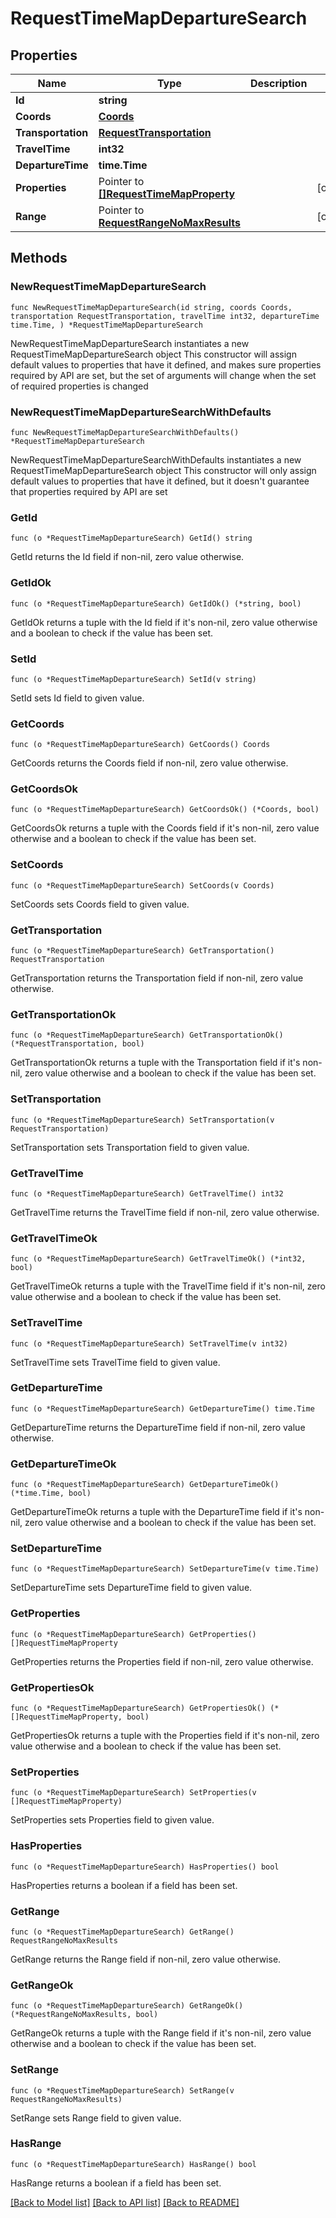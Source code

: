 # RequestTimeMapDepartureSearch

## Properties

Name | Type | Description | Notes
------------ | ------------- | ------------- | -------------
**Id** | **string** |  | 
**Coords** | [**Coords**](Coords.md) |  | 
**Transportation** | [**RequestTransportation**](RequestTransportation.md) |  | 
**TravelTime** | **int32** |  | 
**DepartureTime** | **time.Time** |  | 
**Properties** | Pointer to [**[]RequestTimeMapProperty**](RequestTimeMapProperty.md) |  | [optional] 
**Range** | Pointer to [**RequestRangeNoMaxResults**](RequestRangeNoMaxResults.md) |  | [optional] 

## Methods

### NewRequestTimeMapDepartureSearch

`func NewRequestTimeMapDepartureSearch(id string, coords Coords, transportation RequestTransportation, travelTime int32, departureTime time.Time, ) *RequestTimeMapDepartureSearch`

NewRequestTimeMapDepartureSearch instantiates a new RequestTimeMapDepartureSearch object
This constructor will assign default values to properties that have it defined,
and makes sure properties required by API are set, but the set of arguments
will change when the set of required properties is changed

### NewRequestTimeMapDepartureSearchWithDefaults

`func NewRequestTimeMapDepartureSearchWithDefaults() *RequestTimeMapDepartureSearch`

NewRequestTimeMapDepartureSearchWithDefaults instantiates a new RequestTimeMapDepartureSearch object
This constructor will only assign default values to properties that have it defined,
but it doesn't guarantee that properties required by API are set

### GetId

`func (o *RequestTimeMapDepartureSearch) GetId() string`

GetId returns the Id field if non-nil, zero value otherwise.

### GetIdOk

`func (o *RequestTimeMapDepartureSearch) GetIdOk() (*string, bool)`

GetIdOk returns a tuple with the Id field if it's non-nil, zero value otherwise
and a boolean to check if the value has been set.

### SetId

`func (o *RequestTimeMapDepartureSearch) SetId(v string)`

SetId sets Id field to given value.


### GetCoords

`func (o *RequestTimeMapDepartureSearch) GetCoords() Coords`

GetCoords returns the Coords field if non-nil, zero value otherwise.

### GetCoordsOk

`func (o *RequestTimeMapDepartureSearch) GetCoordsOk() (*Coords, bool)`

GetCoordsOk returns a tuple with the Coords field if it's non-nil, zero value otherwise
and a boolean to check if the value has been set.

### SetCoords

`func (o *RequestTimeMapDepartureSearch) SetCoords(v Coords)`

SetCoords sets Coords field to given value.


### GetTransportation

`func (o *RequestTimeMapDepartureSearch) GetTransportation() RequestTransportation`

GetTransportation returns the Transportation field if non-nil, zero value otherwise.

### GetTransportationOk

`func (o *RequestTimeMapDepartureSearch) GetTransportationOk() (*RequestTransportation, bool)`

GetTransportationOk returns a tuple with the Transportation field if it's non-nil, zero value otherwise
and a boolean to check if the value has been set.

### SetTransportation

`func (o *RequestTimeMapDepartureSearch) SetTransportation(v RequestTransportation)`

SetTransportation sets Transportation field to given value.


### GetTravelTime

`func (o *RequestTimeMapDepartureSearch) GetTravelTime() int32`

GetTravelTime returns the TravelTime field if non-nil, zero value otherwise.

### GetTravelTimeOk

`func (o *RequestTimeMapDepartureSearch) GetTravelTimeOk() (*int32, bool)`

GetTravelTimeOk returns a tuple with the TravelTime field if it's non-nil, zero value otherwise
and a boolean to check if the value has been set.

### SetTravelTime

`func (o *RequestTimeMapDepartureSearch) SetTravelTime(v int32)`

SetTravelTime sets TravelTime field to given value.


### GetDepartureTime

`func (o *RequestTimeMapDepartureSearch) GetDepartureTime() time.Time`

GetDepartureTime returns the DepartureTime field if non-nil, zero value otherwise.

### GetDepartureTimeOk

`func (o *RequestTimeMapDepartureSearch) GetDepartureTimeOk() (*time.Time, bool)`

GetDepartureTimeOk returns a tuple with the DepartureTime field if it's non-nil, zero value otherwise
and a boolean to check if the value has been set.

### SetDepartureTime

`func (o *RequestTimeMapDepartureSearch) SetDepartureTime(v time.Time)`

SetDepartureTime sets DepartureTime field to given value.


### GetProperties

`func (o *RequestTimeMapDepartureSearch) GetProperties() []RequestTimeMapProperty`

GetProperties returns the Properties field if non-nil, zero value otherwise.

### GetPropertiesOk

`func (o *RequestTimeMapDepartureSearch) GetPropertiesOk() (*[]RequestTimeMapProperty, bool)`

GetPropertiesOk returns a tuple with the Properties field if it's non-nil, zero value otherwise
and a boolean to check if the value has been set.

### SetProperties

`func (o *RequestTimeMapDepartureSearch) SetProperties(v []RequestTimeMapProperty)`

SetProperties sets Properties field to given value.

### HasProperties

`func (o *RequestTimeMapDepartureSearch) HasProperties() bool`

HasProperties returns a boolean if a field has been set.

### GetRange

`func (o *RequestTimeMapDepartureSearch) GetRange() RequestRangeNoMaxResults`

GetRange returns the Range field if non-nil, zero value otherwise.

### GetRangeOk

`func (o *RequestTimeMapDepartureSearch) GetRangeOk() (*RequestRangeNoMaxResults, bool)`

GetRangeOk returns a tuple with the Range field if it's non-nil, zero value otherwise
and a boolean to check if the value has been set.

### SetRange

`func (o *RequestTimeMapDepartureSearch) SetRange(v RequestRangeNoMaxResults)`

SetRange sets Range field to given value.

### HasRange

`func (o *RequestTimeMapDepartureSearch) HasRange() bool`

HasRange returns a boolean if a field has been set.


[[Back to Model list]](../README.md#documentation-for-models) [[Back to API list]](../README.md#documentation-for-api-endpoints) [[Back to README]](../README.md)



